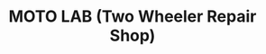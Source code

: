 ---
title: "MOTO LAB (Two Wheeler Repair Shop)"
url: /thrissur/moto-lab-two-wheeler-repair-shop/
shop: shop
---